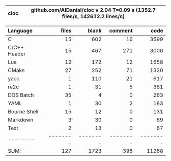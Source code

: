 cloc|github.com/AlDanial/cloc v 2.04  T=0.09 s (1352.7 files/s, 142612.2 lines/s)
--- | ---

Language|files|blank|comment|code
:-------|-------:|-------:|-------:|-------:
C|15|602|16|3599
C/C++ Header|15|467|271|3000
Lua|12|172|12|1658
CMake|27|252|71|1320
yacc|1|110|21|617
re2c|1|31|5|361
DOS Batch|35|4|0|263
YAML|1|30|2|183
Bourne Shell|15|12|0|131
Markdown|3|30|0|69
Text|2|13|0|67
--------|--------|--------|--------|--------
SUM:|127|1723|398|11268
